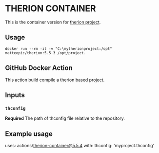 THERION CONTAINER 
=================

This is the container version for [therion project](https://github.com/therion/therion).


Usage
-----

	docker run --rm -it -v "C:\mytherionproject:/opt" matteopic/therion:5.5.3 /opt/project.
	
GitHub Docker Action
--------------------

This action build compile a therion based project.

## Inputs

### `thconfig`

**Required** The path of thconfig file relative to the repository.

## Example usage

uses: actions/therion-container@5.5.4
with:
  thconfig: 'myproject.thconfig'

